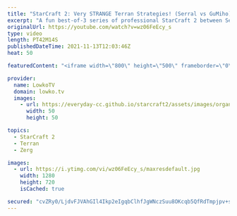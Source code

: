 ```yaml
---
title: "StarCraft 2: Very STRANGE Terran Strategies! (Serral vs GuMiho)"
excerpt: "A fun best-of-3 series of professional StarCraft 2 between Serral (Zerg) and GuMiho (Terran). At this point I am fairly certain that GuMiho plays a different strategy in every game he plays. In this best-of-3 series he decides to play Mech, cheesy Marines and a very strange Bio based opener.   Vanya"
originalUrl: https://youtube.com/watch?v=wz06FeEcy_s
type: video
length: PT42M14S
publishedDateTime: 2021-11-13T12:03:46Z
heat: 50

featuredContent: "<iframe width=\"800\" height=\"500\" frameborder=\"0\" src=\"https://www.youtube.com/embed/wz06FeEcy_s\" allow=\"accelerometer; autoplay; encrypted-media; gyroscope; picture-in-picture\" allowfullscreen></iframe>"

provider:
  name: LowkoTV
  domain: lowko.tv
  images:
    - url: https://everyday-cc.github.io/starcraft2/assets/images/organizations/lowko.tv-50x50.jpg
      width: 50
      height: 50

topics:
  - StarCraft 2
  - Terran
  - Zerg

images:
  - url: https://i.ytimg.com/vi/wz06FeEcy_s/maxresdefault.jpg
    width: 1280
    height: 720
    isCached: true

secured: "cvZRy0/LjdvFJVAhGIl4Ikp2eIgqbClhfJgWNczSuu8OKcqb5QfRdTmpjpv+sINSsGX/ZUjqOfW+h9sQn5yIHNmgHjD/xQxnaAl0DAcrLbtd9cnjFd72cy4ofTPgit46n89AEMGw+/yyo6oESlBwhdZZg0EiNI1e7ZtbhJVevXINLBxB0L6bGccTUIOTi0HAqMNmR1MtMXBotfvkbMQKHnNSuV59Q9S7h4XrDOcQRJokCSTRX9lQwMejYoWQZljlMaJvQI2KFAciKt99G5ciA16Su5ca3dYGbqssOAOrxS+lQMyjYga+fFCbReGVy8lUY1NY8L3pyz5WNhaOcSHdmUVBu/kVOuhVfY3Im9o67cyPuzjXwvTuEh57zHp0jwEuZQHD+lBjyc7qLB5uRvL70f1XxY5lZXBTkdUb5TUDw4Muni3T4hqGBhLm4apCgI4K;pIKRGYSB/Whis0AxE5flew=="
---
```


